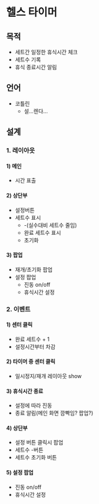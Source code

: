# 헬스 타이머

## 목적
* 세트간 일정한 휴식시간 체크
* 세트수 기록
* 휴식 종료시간 알림

## 언어
* 코틀린
  * 설...렌다...

## 설계

### 1. 레이아웃

#### 1) 메인
* 시간 표출

#### 2) 상단부
* 설정버튼
* 세트수 표시
  * -(실수대비 세트수 줄임)
  * 완료 세트수 표시
  * 초기화

#### 3) 팝업
* 재개/초기화 팝업
* 설정 팝업
  * 진동 on/off
  * 휴식시간 설정
  
### 2. 이벤트

#### 1) 센터 클릭
* 완료 세트수 + 1
* 설정시간부터 차감

#### 2) 타이머 중 센터 클릭
* 일시정지/재개 레이아웃 show

#### 3) 휴식시간 종료
* 설정에 따라 진동
* 종료 알림(메인 화면 깜빡임? 팝업?)

#### 4) 상단부
* 설정 버튼 클릭시 팝업
* 세트수 -버튼
* 세트수 초기화 버튼

#### 5) 설정 팝업
* 진동 on/off
* 휴식시간 설정
